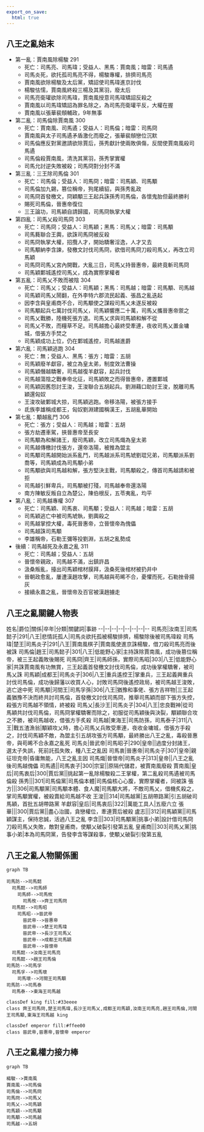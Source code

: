```yaml
---
export_on_save:
  html: true
---
```


## 八王之亂始末
- 第一亂：賈南風除楊駿 291
  - 死亡：司馬亮、司馬瑋；受益人、黑馬：賈南風；暗雷：司馬遹
  - 司馬炎死，欲托孤司馬亮不得，楊駿專權，排擠司馬亮
  - 賈南風欲除楊駿及太后黨，矯詔使司馬瑋進京討伐
  - 楊駿怯懦，賈南風終殺三楊及其黨羽，廢太后
  - 司馬亮衛瓘欲除司馬瑋，賈南風授意司馬瑋矯詔反殺之
  - 賈南風以司馬瑋矯詔為罪名除之，為司馬亮衛瓘平反，大權在握
  - 賈南風以張華裴頠輔政，9年無事
- 第二亂：司馬倫除賈南風 300
  - 死亡：賈南風、司馬遹；受益人：司馬倫；暗雷：司馬冏
  - 賈南風與太子司馬遹矛盾激化而廢之，張華裴頠戀位沉默
  - 司馬倫應反對黨邀請欲除賈后，孫秀獻計使兩敗俱傷，反間使賈南風殺司馬遹
  - 司馬倫殺賈南風，清洗其黨羽，孫秀掌實權
  - 司馬允討逆失敗被殺；司馬冏對分封不滿
- 第三亂：三王除司馬倫 301
  - 死亡：司馬倫；受益人：司馬冏；暗雷：司馬穎、司馬顒
  - 司馬倫加九錫，篡位稱帝，狗尾續貂，與孫秀亂政
  - 司馬冏首發檄文，冏穎顒三王起兵誅孫秀司馬倫，各懷鬼胎但最終勝利
  - 賜死司馬倫，晉惠帝復位
  - 三王論功，司馬穎自請歸國，司馬冏執掌大權
- 第四亂：司馬乂殺司馬冏 303
  - 死亡：司馬冏；受益人：司馬穎；黑馬：司馬乂；暗雷：司馬顒
  - 司馬蕤聯合王輿，欲誅司馬冏被反殺
  - 司馬冏執掌大權，招攬人才，開始驕奢淫逸，人才又去
  - 司馬顒納李含諫，發檄文討伐司馬冏，欲借司馬冏刀殺司馬乂，再改立司馬穎
  - 司馬冏司馬乂宮內開戰，大亂三日，司馬乂持晉惠帝，最終竟斬司馬冏
  - 司馬穎鄴城遙控司馬乂，成為實際掌權者
- 第五亂：司馬乂不敗而被陰 304
  - 死亡：司馬乂；受益人：司馬穎；黑馬：司馬越；暗雷：司馬顒、司馬越
  - 司馬穎司馬乂鬧翻，在外李特六郡流民起義、張昌之亂迭起
  - 因李含與皇甫商不合，司馬顒使之謀殺司馬乂未遂反被殺
  - 司馬顒起兵七萬討伐司馬乂，司馬穎響應二十萬，司馬乂攜晉惠帝禦之
  - 司馬乂戰勝，陸機死張方退。司馬乂求與司馬穎和解不從
  - 司馬乂不敗，而糧草不足。司馬越擔心最終受牽連，夜收司馬乂置金墉城，借張方手焚之
  - 司馬穎成功上位，仍在鄴城遙控，司馬越進爵
- 第六亂：司馬穎逃跑 304
  - 死亡：無；受益人、黑馬：張方；暗雷：五胡
  - 司馬穎廢羊獻容，被立為皇太弟，制度效法曹操
  - 司馬穎僭越驕奢，司馬越復羊獻容，起兵討伐
  - 司馬越蕩陰之戰奉帝北征，司馬穎敗之而得晉惠帝，遷置鄴城
  - 司馬穎因舊怨討王浚，王浚聯合五胡起兵。劉淵藉口助討王浚，脫離司馬穎還匈奴
  - 王浚攻破鄴城大掠，司馬穎逃跑。帝移洛陽，被張方接手
  - 氐族李雄稱成都王，匈奴劉淵建國稱漢王，五胡亂華開始
- 第七亂：顒越亂鬥 306
  - 死亡：張方；受益人：司馬越；暗雷：五胡
  - 張方劫遷車駕，挾晉惠帝至長安
  - 司馬顒為和解諸王，廢司馬穎，改立司馬熾為皇太弟
  - 司馬越傳檄討伐張方，還帝洛陽，被推為盟主
  - 司馬顒司馬越開始派系亂鬥，司馬越派系司馬虓劉琨兄弟，司馬顒派系劉喬等，司馬穎成為司馬顒小弟
  - 司馬顒欲與司馬越和解，張方堅決主戰，司馬顒殺之，傳首司馬越請和被拒
  - 司馬越引鮮卑兵，司馬顒被打殘，司馬越奉帝還洛陽
  - 南方陳敏反叛自立為楚公，陳伯根反，五苓夷亂，均平
- 第八亂：司馬越專權 307
  - 死亡：司馬穎、司馬衷、司馬顒；受益人：司馬越；暗雷：五胡
  - 司馬穎逃亡中被司馬虓執，劉輿殺之
  - 司馬越掌控大權，毒死晉惠帝，立晉懷帝為傀儡
  - 司馬越誅司馬顒
  - 李雄稱帝，石勒王彌等投劉淵，五胡之亂勢成
- 後續：司馬越死及永嘉之亂 311
  - 死亡：司馬越；受益人：五胡
  - 晉懷帝親政，司馬越不滿，出鎮許昌
  - 汲桑叛亂，擡出司馬穎棺材膜拜，汲桑死後棺材被扔井中
  - 晉朝政愈亂，屢遭漢趙攻擊，司馬越與苟晞不合，憂懼而死，石勒挫骨揚灰
  - 接續永嘉之亂，晉懷帝及百官被漢趙擄走

## 八王之亂關鍵人物表

姓名|爵位|關係|卒年|分類|關鍵詞|事跡
--|--|--|--|--|--|--|--
司馬亮|汝南王|司馬懿子|291|八王|悲情託孤人|司馬炎欲托孤被楊駿排擠，楊駿除後被司馬瑋殺
司馬瑋|楚王|司馬炎子|291|八王|賈南風棋子|賈南風使進京誅楊駿，借刀殺司馬亮而後被誅
司馬倫|趙王|司馬懿子|301|八王|低能野心家|主持誅除賈南風，成功後篡位稱帝，被三王起義敗後賜死
司馬冏|齊王|司馬師孫，實際司馬昭|303|八王|低能野心家|共誅賈南風有功無賞，三王起義首發檄文討伐司馬倫，成功後掌權驕奢，被司馬乂誅
司馬穎|成都王|司馬炎子|306|八王|重兵遙控王|掌重兵，三王起義興重兵討伐司馬倫，成功後歸藩以收買人心，討敗司馬冏後遙控政局，被司馬越王浚敗，逃亡途中死
司馬顒|河間王|司馬孚孫|306|八王|猶豫和事佬、張方吉祥物|三王起義猶豫不決而終共討司馬倫，首發檄文討伐司馬冏，推舉司馬穎而部下張方失控，殺張方司馬越不領情，終被殺
司馬乂|長沙王|司馬炎子|304|八王|忠良戰神|從司馬穎共討伐司馬倫，司馬冏掌權驕奢而除之，初服從司馬穎後與決裂，顒穎聯合攻之不勝，被司馬越收，借張方手炙殺
司馬越|東海王|司馬防孫，司馬泰子|311|八王|戰五渣漁翁|顒穎攻乂時，擔心司馬乂兵敗受牽連，夜收金墉城，借張方手殺之，討伐司馬穎不敵，為盟主引五胡攻張方司馬顒，最終勝出八王之亂，毒殺晉惠帝，與苟晞不合永嘉之亂死
司馬炎|晉武帝|司馬昭子|290|皇帝||過度分封諸王，選太子失誤，死前託孤失敗，種八王之亂因
司馬衷|晉惠帝|司馬炎子|307|皇帝|親征坦克帝|昏庸無能，八王之亂主因
司馬熾|晉懷帝|司馬炎子|313|皇帝||八王之亂後司馬越傀儡
司馬遹||司馬衷子|300|宗室||原隔代儲君，被賈南風廢殺
賈南風|皇后|司馬衷后|300|賈后黨||挑起第一亂除楊駿殺二王掌權，第二亂殺司馬遹被司馬倫殺
孫秀|||301|司馬倫黨|司馬倫本體|司馬倫核心心腹，實際掌權者，同被誅
張方|||306|司馬顒黨|司馬顒本體、食人魔|司馬顒大將，不敵司馬乂，借機炙殺之，掌司馬顒實權，被殺賣給司馬越不收
王浚|||314|司馬越黨|五胡帶路黨|引五胡破司馬穎，首批五胡帶路黨
羊獻容|皇后|司馬衷后|322||萬能工具人|五廢六立
張華|||300|賈后黨||盡心治國，貪戀權位，牽連賈后被殺
盧志|||312|司馬穎黨||司馬穎謀主，保持忠誠，活過八王之亂
李含|||303|司馬顒黨|挑事小弟|設計借司馬冏刀殺司馬乂失敗，敵對皇甫商，使顒乂破裂引發第五亂
皇甫商|||303|司馬乂黨|挑事小弟|本為司馬冏黨，告發李含等謀殺事，使顒乂破裂引發第五亂


## 八王之亂人物關係圖

```mermaid
graph TB

司馬防-->司馬懿
  司馬懿-->司馬師
    司馬師-->司馬攸
      司馬攸-->齊王司馬冏
  司馬懿-->司馬昭
    司馬昭-->晉武帝
      晉武帝-->晉惠帝
      晉武帝-->楚王司馬瑋
      晉武帝-->長沙王司馬乂
      晉武帝-->成都王司馬穎
      晉武帝-->晉懷帝
  司馬懿-->汝南王司馬亮
  司馬懿-->趙王司馬倫
司馬防-->司馬孚
  司馬孚-->司馬瓌
    司馬瓌-->河間王司馬顒
司馬防-->司馬泰
  司馬泰-->東海王司馬越
 
classDef king fill:#33eeee
class 齊王司馬冏,楚王司馬瑋,長沙王司馬乂,成都王司馬穎,汝南王司馬亮,趙王司馬倫,河間王司馬顒,東海王司馬越 king

classDef emperor fill:#ffee00
class 晉武帝,晉惠帝,晉懷帝 emperor

```

## 八王之亂權力接力棒

```mermaid
graph TB

楊駿-->賈南風
賈南風-->司馬倫
司馬倫-->司馬冏
司馬冏-->司馬乂
司馬乂-->司馬穎
司馬穎-->司馬顒
司馬顒-->司馬越
司馬越-->五胡
```
